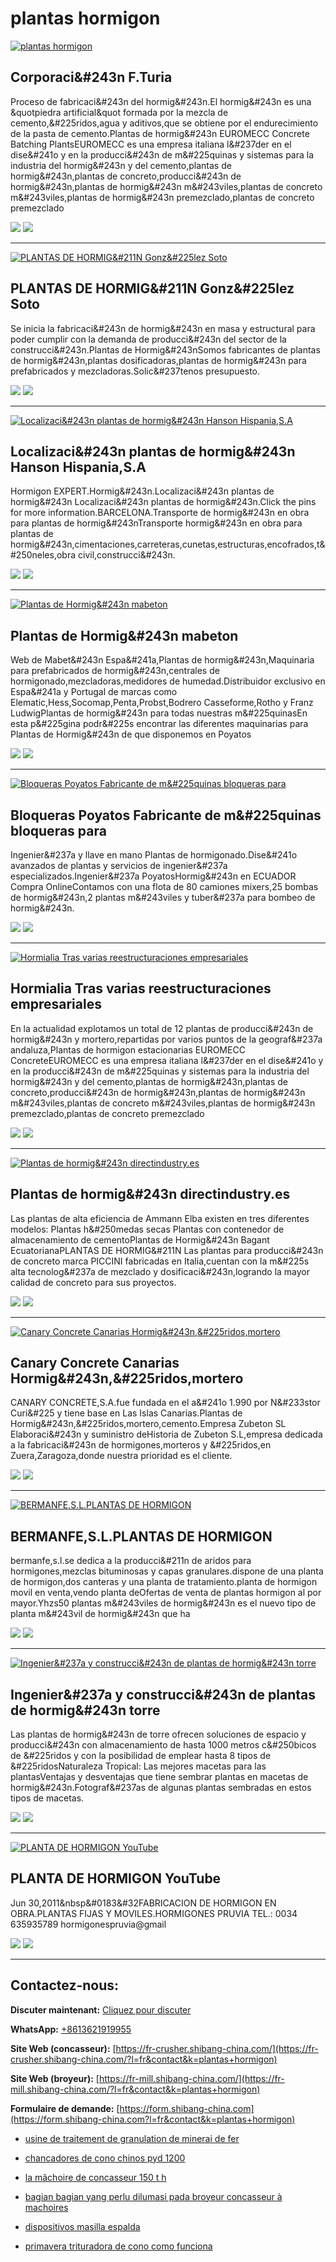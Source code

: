# plantas hormigon

<a href="https://swt.shibang-china.com/?l=fr&img&k=plantas+hormigon" target="_blank">![plantas hormigon](http://static.shibang-china.com/all-800x300/96.jpg)</a>

## Corporaci&#243n F.Turia
Proceso de fabricaci&#243n del hormig&#243n.El hormig&#243n es una &quotpiedra artificial&quot formada por la mezcla de cemento,&#225ridos,agua y aditivos,que se obtiene por el endurecimiento de la pasta de cemento.Plantas de hormig&#243n EUROMECC Concrete Batching PlantsEUROMECC es una empresa italiana l&#237der en el dise&#241o y en la producci&#243n de m&#225quinas y sistemas para la industria del hormig&#243n y del cemento,plantas de hormig&#243n,plantas de concreto,producci&#243n de hormig&#243n,plantas de hormig&#243n m&#243viles,plantas de concreto m&#243viles,plantas de hormig&#243n premezclado,plantas de concreto premezclado


<a href="https://whatsapp.shibangsoft.com/WhatsApp.php" target="_blank" title="WhatsApp">![](http://static.shibang-china.com/icon/whatsapp.png)</a> <a href="https://swt.shibang-china.com/?l=fr&icon&k=plantas+hormigon" target="_blank">![](http://static.shibang-china.com/icon/chat-fr.png)</a>

---

<a href="https://swt.shibang-china.com/?l=fr&img&k=plantas+hormigon" target="_blank">![PLANTAS DE HORMIG&#211N Gonz&#225lez Soto](http://static.shibang-china.com/all-800x300/833.jpg)</a>

## PLANTAS DE HORMIG&#211N Gonz&#225lez Soto
Se inicia la fabricaci&#243n de hormig&#243n en masa y estructural para poder cumplir con la demanda de producci&#243n del sector de la construcci&#243n.Plantas de Hormig&#243nSomos fabricantes de plantas de hormig&#243n,plantas dosificadoras,plantas de hormig&#243n para prefabricados y mezcladoras.Solic&#237tenos presupuesto.


<a href="https://whatsapp.shibangsoft.com/WhatsApp.php" target="_blank" title="WhatsApp">![](http://static.shibang-china.com/icon/whatsapp.png)</a> <a href="https://swt.shibang-china.com/?l=fr&icon&k=plantas+hormigon" target="_blank">![](http://static.shibang-china.com/icon/chat-fr.png)</a>

---

<a href="https://swt.shibang-china.com/?l=fr&img&k=plantas+hormigon" target="_blank">![Localizaci&#243n plantas de hormig&#243n Hanson Hispania,S.A](http://static.shibang-china.com/all-800x300/55.jpg)</a>

## Localizaci&#243n plantas de hormig&#243n Hanson Hispania,S.A
Hormigon EXPERT.Hormig&#243n.Localizaci&#243n plantas de hormig&#243n Localizaci&#243n plantas de hormig&#243n.Click the pins for more information.BARCELONA.Transporte de hormig&#243n en obra para plantas de hormig&#243nTransporte hormig&#243n en obra para plantas de hormig&#243n,cimentaciones,carreteras,cunetas,estructuras,encofrados,t&#250neles,obra civil,construcci&#243n.


<a href="https://whatsapp.shibangsoft.com/WhatsApp.php" target="_blank" title="WhatsApp">![](http://static.shibang-china.com/icon/whatsapp.png)</a> <a href="https://swt.shibang-china.com/?l=fr&icon&k=plantas+hormigon" target="_blank">![](http://static.shibang-china.com/icon/chat-fr.png)</a>

---

<a href="https://swt.shibang-china.com/?l=fr&img&k=plantas+hormigon" target="_blank">![Plantas de Hormig&#243n mabeton](http://static.shibang-china.com/all-800x300/425.jpg)</a>

## Plantas de Hormig&#243n mabeton
Web de Mabet&#243n Espa&#241a,Plantas de hormig&#243n,Maquinaria para prefabricados de hormig&#243n,centrales de hormigonado,mezcladoras,medidores de humedad.Distribuidor exclusivo en Espa&#241a y Portugal de marcas como Elematic,Hess,Socomap,Penta,Probst,Bodrero Casseforme,Rotho y Franz LudwigPlantas de hormig&#243n para todas nuestras m&#225quinasEn esta p&#225gina podr&#225s encontrar las diferentes maquinarias para Plantas de Hormig&#243n de que disponemos en Poyatos


<a href="https://whatsapp.shibangsoft.com/WhatsApp.php" target="_blank" title="WhatsApp">![](http://static.shibang-china.com/icon/whatsapp.png)</a> <a href="https://swt.shibang-china.com/?l=fr&icon&k=plantas+hormigon" target="_blank">![](http://static.shibang-china.com/icon/chat-fr.png)</a>

---

<a href="https://swt.shibang-china.com/?l=fr&img&k=plantas+hormigon" target="_blank">![Bloqueras Poyatos Fabricante de m&#225quinas bloqueras para](http://static.shibang-china.com/all-800x300/377.jpg)</a>

## Bloqueras Poyatos Fabricante de m&#225quinas bloqueras para
Ingenier&#237a y llave en mano Plantas de hormigonado.Dise&#241o avanzados de plantas y servicios de ingenier&#237a especializados.Ingenier&#237a PoyatosHormig&#243n en ECUADOR Compra OnlineContamos con una flota de 80 camiones mixers,25 bombas de hormig&#243n,2 plantas m&#243viles y tuber&#237a para bombeo de hormig&#243n.


<a href="https://whatsapp.shibangsoft.com/WhatsApp.php" target="_blank" title="WhatsApp">![](http://static.shibang-china.com/icon/whatsapp.png)</a> <a href="https://swt.shibang-china.com/?l=fr&icon&k=plantas+hormigon" target="_blank">![](http://static.shibang-china.com/icon/chat-fr.png)</a>

---

<a href="https://swt.shibang-china.com/?l=fr&img&k=plantas+hormigon" target="_blank">![Hormialia Tras varias reestructuraciones empresariales](http://static.shibang-china.com/all-800x300/1050.jpg)</a>

## Hormialia Tras varias reestructuraciones empresariales
En la actualidad explotamos un total de 12 plantas de producci&#243n de hormig&#243n y mortero,repartidas por varios puntos de la geograf&#237a andaluza,Plantas de hormigon estacionarias EUROMECC ConcreteEUROMECC es una empresa italiana l&#237der en el dise&#241o y en la producci&#243n de m&#225quinas y sistemas para la industria del hormig&#243n y del cemento,plantas de hormig&#243n,plantas de concreto,producci&#243n de hormig&#243n,plantas de hormig&#243n m&#243viles,plantas de concreto m&#243viles,plantas de hormig&#243n premezclado,plantas de concreto premezclado


<a href="https://whatsapp.shibangsoft.com/WhatsApp.php" target="_blank" title="WhatsApp">![](http://static.shibang-china.com/icon/whatsapp.png)</a> <a href="https://swt.shibang-china.com/?l=fr&icon&k=plantas+hormigon" target="_blank">![](http://static.shibang-china.com/icon/chat-fr.png)</a>

---

<a href="https://swt.shibang-china.com/?l=fr&img&k=plantas+hormigon" target="_blank">![Plantas de hormig&#243n directindustry.es](http://static.shibang-china.com/all-800x300/278.jpg)</a>

## Plantas de hormig&#243n directindustry.es
Las plantas de alta eficiencia de Ammann Elba existen en tres diferentes modelos: Plantas h&#250medas secas Plantas con contenedor de almacenamiento de cementoPlantas de Hormig&#243n Bagant EcuatorianaPLANTAS DE HORMIG&#211N Las plantas para producci&#243n de concreto marca PICCINI fabricadas en Italia,cuentan con la m&#225s alta tecnolog&#237a de mezclado y dosificaci&#243n,logrando la mayor calidad de concreto para sus proyectos.


<a href="https://whatsapp.shibangsoft.com/WhatsApp.php" target="_blank" title="WhatsApp">![](http://static.shibang-china.com/icon/whatsapp.png)</a> <a href="https://swt.shibang-china.com/?l=fr&icon&k=plantas+hormigon" target="_blank">![](http://static.shibang-china.com/icon/chat-fr.png)</a>

---

<a href="https://swt.shibang-china.com/?l=fr&img&k=plantas+hormigon" target="_blank">![Canary Concrete Canarias Hormig&#243n,&#225ridos,mortero](http://static.shibang-china.com/all-800x300/1321.jpg)</a>

## Canary Concrete Canarias Hormig&#243n,&#225ridos,mortero
CANARY CONCRETE,S.A.fue fundada en el a&#241o 1.990 por N&#233stor Curi&#225 y tiene base en Las Islas Canarias.Plantas de Hormig&#243n,&#225ridos,mortero,cemento.Empresa Zubeton SL Elaboraci&#243n y suministro deHistoria de Zubeton S.L,empresa dedicada a la fabricaci&#243n de hormigones,morteros y &#225ridos,en Zuera,Zaragoza,donde nuestra prioridad es el cliente.


<a href="https://whatsapp.shibangsoft.com/WhatsApp.php" target="_blank" title="WhatsApp">![](http://static.shibang-china.com/icon/whatsapp.png)</a> <a href="https://swt.shibang-china.com/?l=fr&icon&k=plantas+hormigon" target="_blank">![](http://static.shibang-china.com/icon/chat-fr.png)</a>

---

<a href="https://swt.shibang-china.com/?l=fr&img&k=plantas+hormigon" target="_blank">![BERMANFE,S.L.PLANTAS DE HORMIGON](http://static.shibang-china.com/all-800x300/590.jpg)</a>

## BERMANFE,S.L.PLANTAS DE HORMIGON
bermanfe,s.l.se dedica a la producci&#211n de aridos para hormigones,mezclas bituminosas y capas granulares.dispone de una planta de hormigon,dos canteras y una planta de tratamiento.planta de hormigon movil en venta,vendo planta deOfertas de venta de plantas hormigon al por mayor.Yhzs50 plantas m&#243viles de hormig&#243n es el nuevo tipo de planta m&#243vil de hormig&#243n que ha


<a href="https://whatsapp.shibangsoft.com/WhatsApp.php" target="_blank" title="WhatsApp">![](http://static.shibang-china.com/icon/whatsapp.png)</a> <a href="https://swt.shibang-china.com/?l=fr&icon&k=plantas+hormigon" target="_blank">![](http://static.shibang-china.com/icon/chat-fr.png)</a>

---

<a href="https://swt.shibang-china.com/?l=fr&img&k=plantas+hormigon" target="_blank">![Ingenier&#237a y construcci&#243n de plantas de hormig&#243n torre](http://static.shibang-china.com/all-800x300/278.jpg)</a>

## Ingenier&#237a y construcci&#243n de plantas de hormig&#243n torre
Las plantas de hormig&#243n de torre ofrecen soluciones de espacio y producci&#243n con almacenamiento de hasta 1000 metros c&#250bicos de &#225ridos y con la posibilidad de emplear hasta 8 tipos de &#225ridosNaturaleza Tropical: Las mejores macetas para las plantasVentajas y desventajas que tiene sembrar plantas en macetas de hormig&#243n.Fotograf&#237as de algunas plantas sembradas en estos tipos de macetas.


<a href="https://whatsapp.shibangsoft.com/WhatsApp.php" target="_blank" title="WhatsApp">![](http://static.shibang-china.com/icon/whatsapp.png)</a> <a href="https://swt.shibang-china.com/?l=fr&icon&k=plantas+hormigon" target="_blank">![](http://static.shibang-china.com/icon/chat-fr.png)</a>

---

<a href="https://swt.shibang-china.com/?l=fr&img&k=plantas+hormigon" target="_blank">![PLANTA DE HORMIGON YouTube](http://static.shibang-china.com/all-800x300/1222.jpg)</a>

## PLANTA DE HORMIGON YouTube
Jun 30,2011&nbsp&#0183&#32FABRICACION DE HORMIGON EN OBRA.PLANTAS FIJAS Y MOVILES.HORMIGONES PRUVIA TEL.: 0034 635935789 hormigonespruvia@gmail

<a href="https://whatsapp.shibangsoft.com/WhatsApp.php" target="_blank" title="WhatsApp">![](http://static.shibang-china.com/icon/whatsapp.png)</a> <a href="https://swt.shibang-china.com/?l=fr&icon&k=plantas+hormigon" target="_blank">![](http://static.shibang-china.com/icon/chat-fr.png)</a>

---
## Contactez-nous:

**Discuter maintenant:** [Cliquez pour discuter](https://swt.shibang-china.com?l=fr&contact&k=plantas+hormigon)

**WhatsApp:**  [+8613621919955](https://whatsapp.shibangsoft.com/WhatsApp.php)

**Site Web (concasseur):** [https://fr-crusher.shibang-china.com/](https://fr-crusher.shibang-china.com/?l=fr&contact&k=plantas+hormigon)

**Site Web (broyeur):** [https://fr-mill.shibang-china.com/](https://fr-mill.shibang-china.com/?l=fr&contact&k=plantas+hormigon)

**Formulaire de demande:** [https://form.shibang-china.com](https://form.shibang-china.com?l=fr&contact&k=plantas+hormigon)

* [usine de traitement de granulation de minerai de fer](../65/usine%20de%20traitement%20de%20granulation%20de%20minerai%20de%20fer.md)

* [chancadores de cono chinos pyd 1200](../62/chancadores%20de%20cono%20chinos%20pyd%201200.md)

* [la mâchoire de concasseur 150 t h](../61/la%20m%C3%A2choire%20de%20concasseur%20150%20t%20h.md)

* [bagian bagian yang perlu dilumasi pada broyeur concasseur à machoires](../65/bagian%20bagian%20yang%20perlu%20dilumasi%20pada%20broyeur%20concasseur%20%C3%A0%20machoires.md)

* [dispositivos masilla espalda](../64/dispositivos%20masilla%20espalda.md)

* [primavera trituradora de cono como funciona](../64/primavera%20trituradora%20de%20cono%20como%20funciona.md)